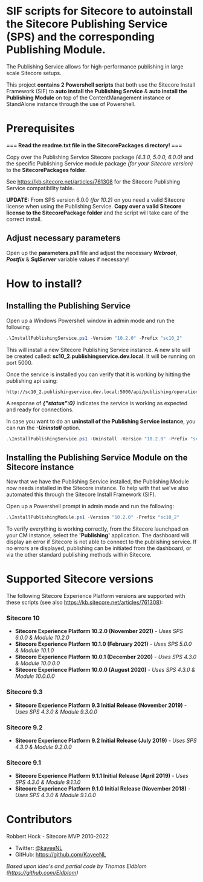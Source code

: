 # SIF scripts for Sitecore to autoinstall the Sitecore Publishing Service (SPS) and the corresponding Publishing Module.

The Publishing Service allows for high-performance publishing in large scale Sitecore setups.

This project **contains 2 Powershell scripts** that both use the Sitecore Install Framework (SIF) to **auto install the Publishing Service** &amp; **auto install the Publishing Module** on top of the ContentManagement instance or StandAlone instance through the use of Powershell.

# Prerequisites

**=== Read the readme.txt file in the SitecorePackages directory! ===** 

Copy over the Publishing Service Sitecore package *(4.3.0, 5.0.0, 6.0.0)* and the specific Publishing Service module package *(for your Sitecore version)* to the **SitecorePackages folder**. 

See https://kb.sitecore.net/articles/761308 for the Sitecore Publishing Service compatibility table.

**UPDATE:** From SPS version 6.0.0 *(for 10.2)* on you need a valid Sitecore license when using the Publishing Service. **Copy over a valid Sitecore license to the SitecorePackage folder** and the script will take care of the correct install.

## Adjust necessary parameters

Open up the **parameters.ps1** file and adjust the necessary ***Webroot***, ***Postfix*** & ***SqlServer*** variable values if necessary!

# How to install?

## Installing the Publishing Service

Open up a Windows Powershell window in admin mode and run the following:

```powershell
.\InstallPublishingService.ps1 -Version "10.2.0" -Prefix "sc10_2"
```

This will install a new Sitecore Publishing Service instance. A new site will be created called: **sc10_2.publishingservice.dev.local**. It will be running on port 5000.

Once the service is installed you can verify that it is working by hitting the publishing api using:

    http://sc10_2.publishingservice.dev.local:5000/api/publishing/operations/status

A response of ***{"status":0}*** indicates the service is working as expected and ready for connections.

In case you want to do an **uninstall of the Publishing Service instance**, you can run the ***-Uninstall*** option.

```powershell
.\InstallPublishingService.ps1 -Uninstall -Version "10.2.0" -Prefix "sc10_2"
```

## Installing the Publishing Service Module on the Sitecore instance

Now that we have the Publishing Service installed, the Publishing Module now needs installed in the Sitecore instance. To help with that we've also automated this through the Sitecore Install Framework (SIF).

Open up a Powershell prompt in admin mode and run the following:

```Powershell
.\InstallPublishingModule.ps1 -Version "10.2.0" -Prefix "sc10_2"
```

To verify everything is working correctly, from the Sitecore launchpad on your CM instance, select the **'Publishing'** application. The dashboard will display an error if Sitecore is not able to connect to the publishing service. If no errors are displayed, publishing can be initiated from the dashboard, or via the other standard publishing methods within Sitecore.

# Supported Sitecore versions

The following Sitecore Experience Platform versions are supported with these scripts (see also https://kb.sitecore.net/articles/761308):

### Sitecore 10

- **Sitecore Experience Platform 10.2.0 (November 2021)** - _Uses SPS 6.0.0 & Module 10.2.0_
- **Sitecore Experience Platform 10.1.0 (February 2021)** - _Uses SPS 5.0.0 & Module 10.1.0_
- **Sitecore Experience Platform 10.0.1 (December 2020)** - _Uses SPS 4.3.0 & Module 10.0.0.0_
- **Sitecore Experience Platform 10.0.0 (August 2020)** - _Uses SPS 4.3.0 & Module 10.0.0.0_

### Sitecore 9.3

- **Sitecore Experience Platform 9.3 Initial Release (November 2019)** - _Uses SPS 4.3.0 & Module 9.3.0.0_

### Sitecore 9.2

- **Sitecore Experience Platform 9.2 Initial Release (July 2019)** - _Uses SPS 4.3.0 & Module 9.2.0.0_

### Sitecore 9.1

- **Sitecore Experience Platform 9.1.1 Initial Release (April 2019)** - _Uses SPS 4.3.0 & Module 9.1.1.0_
- **Sitecore Experience Platform 9.1.0 Initial Release (November 2018)** - _Uses SPS 4.3.0 & Module 9.1.0.0_

# Contributors

Robbert Hock - Sitecore MVP 2010-2022

- Twitter: [@kayeeNL](https://twitter.com/kayeenl)
- GitHub: https://github.com/KayeeNL

_Based upon idea's and partial code by Thomas Eldblom (https://github.com/Eldblom)_
